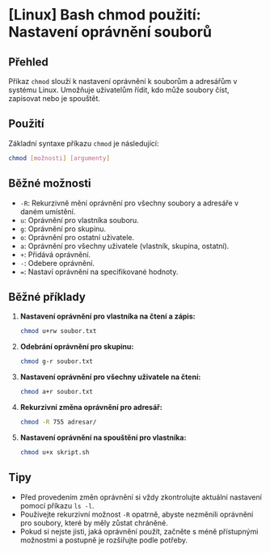 # [Linux] Bash chmod použití: Nastavení oprávnění souborů

## Přehled
Příkaz `chmod` slouží k nastavení oprávnění k souborům a adresářům v systému Linux. Umožňuje uživatelům řídit, kdo může soubory číst, zapisovat nebo je spouštět.

## Použití
Základní syntaxe příkazu `chmod` je následující:

```bash
chmod [možnosti] [argumenty]
```

## Běžné možnosti
- `-R`: Rekurzivně mění oprávnění pro všechny soubory a adresáře v daném umístění.
- `u`: Oprávnění pro vlastníka souboru.
- `g`: Oprávnění pro skupinu.
- `o`: Oprávnění pro ostatní uživatele.
- `a`: Oprávnění pro všechny uživatele (vlastník, skupina, ostatní).
- `+`: Přidává oprávnění.
- `-`: Odebere oprávnění.
- `=`: Nastaví oprávnění na specifikované hodnoty.

## Běžné příklady
1. **Nastavení oprávnění pro vlastníka na čtení a zápis:**
   ```bash
   chmod u+rw soubor.txt
   ```

2. **Odebrání oprávnění pro skupinu:**
   ```bash
   chmod g-r soubor.txt
   ```

3. **Nastavení oprávnění pro všechny uživatele na čtení:**
   ```bash
   chmod a+r soubor.txt
   ```

4. **Rekurzivní změna oprávnění pro adresář:**
   ```bash
   chmod -R 755 adresar/
   ```

5. **Nastavení oprávnění na spouštění pro vlastníka:**
   ```bash
   chmod u+x skript.sh
   ```

## Tipy
- Před provedením změn oprávnění si vždy zkontrolujte aktuální nastavení pomocí příkazu `ls -l`.
- Používejte rekurzivní možnost `-R` opatrně, abyste nezměnili oprávnění pro soubory, které by měly zůstat chráněné.
- Pokud si nejste jisti, jaká oprávnění použít, začněte s méně přístupnými možnostmi a postupně je rozšiřujte podle potřeby.